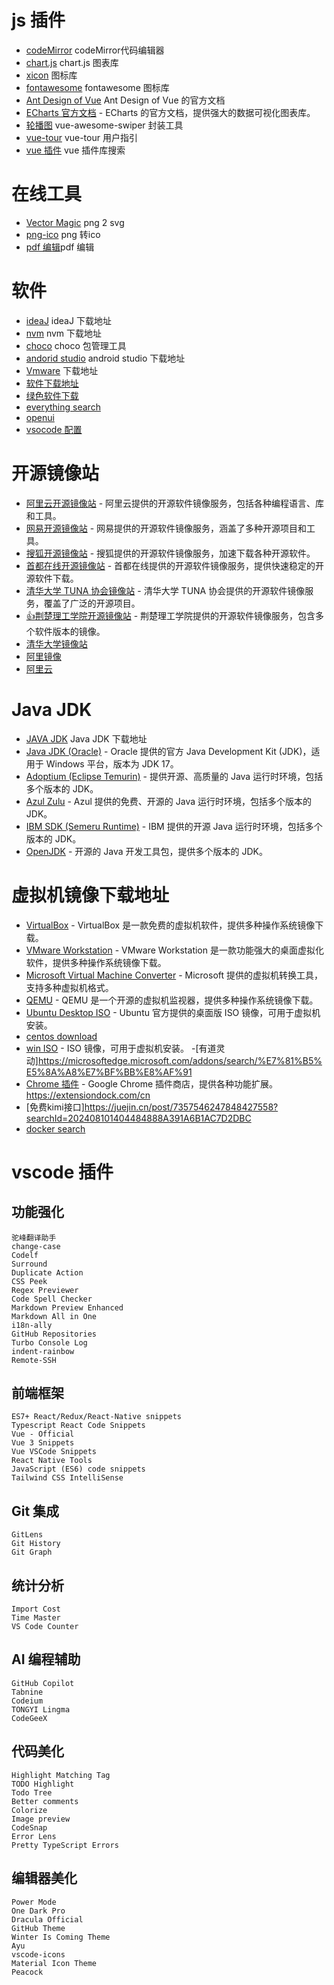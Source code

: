 # js 插件
- [codeMirror](https://codemirror.net/docs/ref/) codeMirror代码编辑器
- [chart.js](https://chartjs.cn/) chart.js 图表库
- [xicon](https://xicons.org/#/zh-CN)   图标库
- [fontawesome](https://fontawesome.com.cn/) fontawesome 图标库
- [Ant Design of Vue](https://www.antdv.com/docs/vue/introduce-cn) Ant Design of Vue 的官方文档
- [ECharts 官方文档](https://echarts.apache.org/) - ECharts 的官方文档，提供强大的数据可视化图表库。
- [轮播图](https://www.swiper.com.cn/) vue-awesome-swiper 封装工具
- [vue-tour](https://pulsar.gitbooks.io/vue-tour/content/) vue-tour 用户指引
- [vue 插件](https://madewith.cn/157) vue 插件库搜索


# 在线工具

- [Vector Magic](https://vectormagic.com/) png 2 svg    
- [png-ico](https://cdkm.com/cn/png-to-ico) png 转ico
- [pdf 编辑](https://smallpdf.com/cn/edit-pdf)pdf 编辑

# 软件
- [ideaJ](https://www.jetbrains.com/zh-cn/idea/download/other.html) ideaJ 下载地址
- [nvm](https://github.com/coreybutler/nvm-windows/releases) nvm 下载地址
- [choco](https://community.chocolatey.org/) choco 包管理工具 
- [andorid studio](https://developer.android.com/studio?hl=zh-cn) android studio 下载地址
- [Vmware](http://www.downcc.com/k/vmware/) 下载地址
- [软件下载地址](https://www.updatestar.com/zh-cn/ )
- [绿色软件下载](http://www.downcc.com/)
- [everything search](https://www.voidtools.com/zh-cn/downloads/)
- [openui](https://openui.fly.dev/ai/new)
- [vsocode 配置](https://vscode.github.net.cn/docs/terminal/profiles)

# 开源镜像站
- [阿里云开源镜像站](https://mirrors.aliyun.com/) - 阿里云提供的开源软件镜像服务，包括各种编程语言、库和工具。
- [网易开源镜像站](http://mirrors.163.com/) - 网易提供的开源软件镜像服务，涵盖了多种开源项目和工具。
- [搜狐开源镜像站](http://mirrors.sohu.com/) - 搜狐提供的开源软件镜像服务，加速下载各种开源软件。
- [首都在线开源镜像站](https://mirrors.capitalonline.net/) - 首都在线提供的开源软件镜像服务，提供快速稳定的开源软件下载。
- [清华大学 TUNA 协会镜像站](https://mirrors.tuna.tsinghua.edu.cn/) - 清华大学 TUNA 协会提供的开源软件镜像服务，覆盖了广泛的开源项目。
- [:+1:荆楚理工学院开源镜像站](https://mirrors.jcut.edu.cn/) - 荆楚理工学院提供的开源软件镜像服务，包含多个软件版本的镜像。
- [清华大学镜像站](https://mirrors.tuna.tsinghua.edu.cn/help/centos/?after=base&branch=7&arch=x86_64)
- [阿里镜像](https://cr.console.aliyun.com/cn-hangzhou/instances/mirrors)
- [阿里云](https://edu.aliyun.com/)

# Java JDK
- [JAVA JDK](https://www.oracle.com/java/technologies/downloads/#jdk17-windows) Java JDK 下载地址
- [Java JDK (Oracle)](https://www.oracle.com/java/technologies/downloads/#jdk17-windows) - Oracle 提供的官方 Java Development Kit (JDK)，适用于 Windows 平台，版本为 JDK 17。
- [Adoptium (Eclipse Temurin)](https://adoptium.net/) - 提供开源、高质量的 Java 运行时环境，包括多个版本的 JDK。
- [Azul Zulu](https://www.azul.com/downloads/zulu/) - Azul 提供的免费、开源的 Java 运行时环境，包括多个版本的 JDK。
- [IBM SDK (Semeru Runtime)](https://www.eclipse.org/semver/) - IBM 提供的开源 Java 运行时环境，包括多个版本的 JDK。
- [OpenJDK](https://openjdk.java.net/) - 开源的 Java 开发工具包，提供多个版本的 JDK。

# 虚拟机镜像下载地址
- [VirtualBox](https://www.virtualbox.org/wiki/Downloads) - VirtualBox 是一款免费的虚拟机软件，提供多种操作系统镜像下载。
- [VMware Workstation](https://my.vmware.com/en/web/vmware/free#desktop_end_user_computing/vmware_workstation_pro/18_0) - VMware Workstation 是一款功能强大的桌面虚拟化软件，提供多种操作系统镜像下载。
- [Microsoft Virtual Machine Converter](https://www.microsoft.com/en-us/download/details.aspx?id=42095) - Microsoft 提供的虚拟机转换工具，支持多种虚拟机格式。
- [QEMU](https://www.qemu.org/download/) - QEMU 是一个开源的虚拟机监视器，提供多种操作系统镜像下载。
- [Ubuntu Desktop ISO](https://ubuntu.com/download/desktop) - Ubuntu 官方提供的桌面版 ISO 镜像，可用于虚拟机安装。
- [centos download](http://centos.mirror.liquidtelecom.com/7/isos/x86_64/)
- [win ISO](https://msdn.itellyou.cn/) - ISO 镜像，可用于虚拟机安装。
-[有道灵动]https://microsoftedge.microsoft.com/addons/search/%E7%81%B5%E5%8A%A8%E7%BF%BB%E8%AF%91
- [Chrome 插件](https://chrome.google.com/webstore/category/extensions) - Google Chrome 插件商店，提供各种功能扩展。https://extensiondock.com/cn
- [免费kimi接口]https://juejin.cn/post/7357546247848427558?searchId=202408101404484888A391A6B1AC7D2DBC
- [docker search](https://register.liberx.info/)


# vscode 插件
## 功能强化
    驼峰翻译助手
    change-case
    Codelf
    Surround
    Duplicate Action
    CSS Peek
    Regex Previewer
    Code Spell Checker
    Markdown Preview Enhanced
    Markdown All in One
    i18n-ally
    GitHub Repositories
    Turbo Console Log
    indent-rainbow
    Remote-SSH
## 前端框架
    ES7+ React/Redux/React-Native snippets
    Typescript React Code Snippets
    Vue - Official
    Vue 3 Snippets
    Vue VSCode Snippets
    React Native Tools
    JavaScript (ES6) code snippets
    Tailwind CSS IntelliSense
## Git 集成
    GitLens
    Git History
    Git Graph
## 统计分析
    Import Cost
    Time Master
    VS Code Counter
## AI 编程辅助
    GitHub Copilot
    Tabnine
    Codeium
    TONGYI Lingma
    CodeGeeX
## 代码美化
    Highlight Matching Tag
    TODO Highlight
    Todo Tree
    Better comments
    Colorize
    Image preview
    CodeSnap
    Error Lens
    Pretty TypeScript Errors
## 编辑器美化
    Power Mode
    One Dark Pro
    Dracula Official
    GitHub Theme
    Winter Is Coming Theme
    Ayu
    vscode-icons
    Material Icon Theme
    Peacock